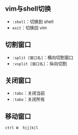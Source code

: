 ## vim与shell切换

- `:shell`：切换到 shell
- `exit`：切换回 vim



## 切割窗口

- `:split [窗口名]`：横向切割窗口
- `:vsplit [窗口名]`：纵向切割



## 关闭窗口

- `:tabc`：关闭当前
- `:tabo`：关闭所有



## 移动窗口

`ctrl W  h|j|k|l`



